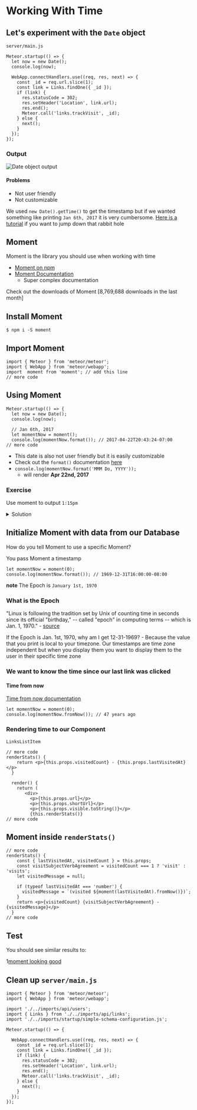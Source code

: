 # Working With Time
## Let's experiment with the `Date` object

`server/main.js`

```
Meteor.startup(() => {
  let now = new Date();
  console.log(now);

  WebApp.connectHandlers.use((req, res, next) => {
    const _id = req.url.slice(1);
    const link = Links.findOne({ _id });
    if (link) {
      res.statusCode = 302;
      res.setHeader('Location', link.url);
      res.end();
      Meteor.call('links.trackVisit', _id);
    } else {
      next();
    }
  });
});
```

### Output
![Date object output](https://i.imgur.com/5hya3Ve.png)

#### Problems
* Not user friendly
* Not customizable

We used `new Date().getTime()` to get the timestamp but if we wanted something like printing `Jan 6th, 2017` it is very cumbersome. [Here is a tutorial](https://www.sitepoint.com/beginners-guide-to-javascript-date-and-time/) if you want to jump down that rabbit hole

## Moment
Moment is the library you should use when working with time

* [Moment on npm](https://www.npmjs.com/package/moment)
* [Moment Documentation](https://momentjs.com/docs/)
    - Super complex documentation

Check out the downloads of Moment [8,769,688 downloads in the last month]

## Install Moment
`$ npm i -S moment`

## Import Moment
```
import { Meteor } from 'meteor/meteor';
import { WebApp } from 'meteor/webapp';
import  moment from 'moment'; // add this line
// more code
```

## Using Moment
```
Meteor.startup(() => {
  let now = new Date();
  console.log(now);

  // Jan 6th, 2017
  let momentNow = moment();
  console.log(momentNow.format()); // 2017-04-22T20:43:24-07:00
// more code
```

* This date is also not user friendly but it is easily customizable
* Check out the `format()` documentation [here](https://momentjs.com/docs/#/displaying/format/)
* `console.log(momentNow.format('MMM Do, YYYY'));`
    - will render **Apr 22nd, 2017**

### Exercise
Use moment to output `1:15pm`

<details>
  <summary>Solution</summary>
```
let momentNow = moment();
console.log(momentNow.format('h:mma'));
```
</details>

## Initialize Moment with data from our Database
How do you tell Moment to use a specific Moment?

You pass Moment a timestamp

```
let momentNow = moment(0);
console.log(momentNow.format()); // 1969-12-31T16:00:00-08:00
```

**note** The Epoch is `January 1st, 1970`

### What is the Epoch
"Linux is following the tradition set by Unix of counting time in seconds since its official "birthday," -- called "epoch" in computing terms -- which is Jan. 1, 1970." - [source](https://unix.stackexchange.com/questions/26205/why-does-unix-time-start-at-1970-01-01)

If the Epoch is Jan. 1st, 1970, why am I get 12-31-1969? - Because the value that you print is local to your timezone. Our timestamps are time zone independent but when you display them you want to display them to the user in their specific time zone

### We want to know the time since our last link was clicked
#### Time from now
[Time from now documentation](https://momentjs.com/docs/#/displaying/fromnow/)

```
let momentNow = moment(0);
console.log(momentNow.fromNow()); // 47 years ago
```

### Rendering time to our Component
`LinksListItem`

```
// more code
renderStats() {
    return <p>{this.props.visitedCount} - {this.props.lastVisitedAt}</p>
  }

  render() {
    return (
       <div>
         <p>{this.props.url}</p>
         <p>{this.props.shortUrl}</p>
         <p>{this.props.visible.toString()}</p>
         {this.renderStats()}
// more code
```

## Moment inside `renderStats()`
```
// more code
renderStats() {
    const { lastVisitedAt, visitedCount } = this.props;
    const visitSubjectVerbAgreement = visitedCount === 1 ? 'visit' : 'visits';
    let visitedMessage = null;

    if (typeof lastVisitedAt === 'number') {
      visitedMessage = `(visited ${moment(lastVisitedAt).fromNow()})`;
    }
    return <p>{visitedCount} {visitSubjectVerbAgreement} - {visitedMessage}</p>
  }
// more code
```

## Test
You should see similar results to:

1[moment looking good](https://i.imgur.com/ZWnwaGz.png)

## Clean up `server/main.js`

```
import { Meteor } from 'meteor/meteor';
import { WebApp } from 'meteor/webapp';

import './../imports/api/users';
import { Links } from './../imports/api/links';
import './../imports/startup/simple-schema-configuration.js';

Meteor.startup(() => {
  
  WebApp.connectHandlers.use((req, res, next) => {
    const _id = req.url.slice(1);
    const link = Links.findOne({ _id });
    if (link) {
      res.statusCode = 302;
      res.setHeader('Location', link.url);
      res.end();
      Meteor.call('links.trackVisit', _id);
    } else {
      next();
    }
  });
});
```
